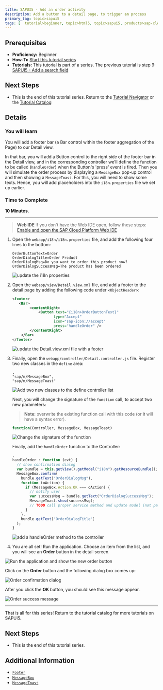 ```yaml
---
title: SAPUI5 - Add an order activity
description: Add a button to a detail page, to trigger an process
primary_tag: topic>sapui5
tags: [  tutorial>beginner, topic>html5, topic>sapui5, products>sap-cloud-platform ]
---
```

## Prerequisites  
- **Proficiency:** Beginner
- **How-To** [Start this tutorial series](https://www.sap.com/developer/tutorials/sapui5-webide-open-webide.html)
- **Tutorials:** This tutorial is part of a series.  The previous tutorial is step 9: [SAPUI5 - Add a search field](https://www.sap.com/developer/tutorials/sapui5-webide-add-search-field.html)

## Next Steps
 - This is the end of this tutorial series.  Return to the [Tutorial Navigator](https://www.sap.com/developer/tutorial-navigator.html) or the [Tutorial Catalog](https://www.sap.com/developer/tutorials.html)

## Details
### You will learn  
You will add a footer bar (a Bar control within the footer aggregation of the Page) to our Detail view.  

In that bar, you will add a Button control to the right side of the footer bar in the Detail view, and in the corresponding controller we'll define the function to be called (`handleOrder`) when the Button's 'press' event is fired. Then you will simulate the order process by displaying a `MessageBox` pop-up control and then showing a `MessageToast`. For this, you will need to show some texts. Hence, you will add placeholders into the `i18n.properties` file we set up earlier.

### Time to Complete
**10 Minutes**.

---
>  **Web IDE** If you don't have the Web IDE open, follow these steps: [Enable and open the SAP Cloud Platform Web IDE](https://www.sap.com/developer/tutorials/sapui5-webide-open-webide.html)


1.  Open the `webapp/i18n/i18n.properties` file, and add the following four lines to the bottom:

    ```
    OrderButtonText=Order
    OrderDialogTitle=Order Product
    OrderDialogMsg=Do you want to order this product now?    OrderDialogSuccessMsg=The product has been ordered
    ```

    ![update the i18n properties](1.png)

2.  Open the `webapp/view/Detail.view.xml` file, and add a footer to the detail page by adding the following code under `<ObjectHeader>`:

	```xml
    <footer>	   <Bar>			<contentRight>				<Button text="{i18n>OrderButtonText}"	  	               type="Accept"		               icon="sap-icon://accept"		               press="handleOrder" />			</contentRight>		</Bar>	</footer>
	```

    ![update the Detail.view.xml file with a footer](2.png)

3.  Finally, open the `webapp/controller/Detail.controller.js` file.  Register two new classes in the `define` area:

    ```
    ,    "sap/m/MessageBox",    "sap/m/MessageToast"
    ```

    ![Add two new classes to the define controller list](3a.png)


    Next, you will change the signature of the `function` call, to accept two new parameters:

    > **Note**: overwrite the existing function call with this code (or it will have a syntax error).

    ```javascript
    function(Controller, MessageBox, MessageToast)
    ```

    ![Change the signature of the function](3b.png)

    Finally, add the `handleOrder` function to the Controller:

    ```javascript
    ,    handleOrder : function (evt) {      // show confirmation dialog      var bundle = this.getView().getModel("i18n").getResourceBundle();      MessageBox.confirm(        bundle.getText("OrderDialogMsg"),        function (oAction) {          if (MessageBox.Action.OK === oAction) {            // notify user            var successMsg = bundle.getText("OrderDialogSuccessMsg");            MessageToast.show(successMsg);            // TODO call proper service method and update model (not part of this tutorial)          }
        },        bundle.getText("OrderDialogTitle")      );    }
    ```

    ![add a handleOrder method to the controller](3c.png)

4.  You are all set!  Run the application.  Choose an item from the list, and you will see an **Order** button in the detail screen.  


   ![Run the application and show the new order button](4a.png)

   Click on the **Order** button and the following dialog box comes up:

   ![Order confirmation dialog](4b.png)

   After you click the **OK** button, you should see this message appear.

   ![Order success message](4c.png)


-------
That is all for this series!  Return to the tutorial catalog for more tutorials on SAPUI5.


## Next Steps
 - This is the end of this tutorial series.  

## Additional Information
- [`Footer`](https://sapui5.hana.ondemand.com/explored.html#/sample/sap.m.sample.Page/preview)- [`MessageBox`](https://sapui5.hana.ondemand.com/docs/api/symbols/sap.m.MessageBox.html)- [`MessageToast`](https://sapui5.hana.ondemand.com/docs/api/symbols/sap.m.MessageToast.html)
